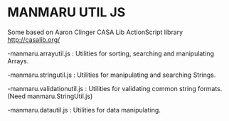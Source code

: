 MANMARU UTIL JS
===============

Some based on Aaron Clinger CASA Lib ActionScript library
http://casalib.org/

-manmaru.arrayutil.js : Utilities for sorting, searching and manipulating Arrays.

-manmaru.stringutil.js : Utilities for manipulating and searching Strings. 

-manmaru.validationutil.js : Utilities for validating common string formats. (Need manmaru.StringUtil.js)

-manmaru.datautil.js : Utilities for data manipulating.

